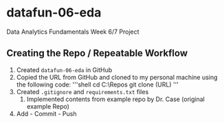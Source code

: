 # datafun-06-eda
Data Analytics Fundamentals Week 6/7 Project


## Creating the Repo / Repeatable Workflow
1. Created `datafun-06-eda` in GitHub
2. Copied the URL from GitHub and cloned to my personal machine using the following code:
'''shell
cd C:\Repos
git clone (URL)
'''
3. Created `.gitignore` and `requirements.txt` files
   1. Implemented contents from example repo by Dr. Case (original example Repo)
4. Add - Commit - Push